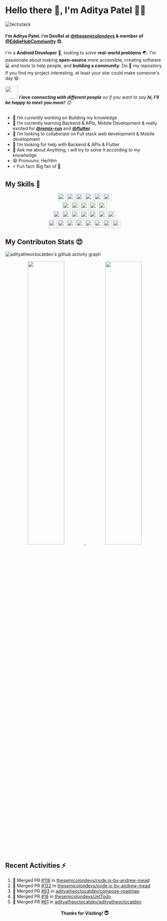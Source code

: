 <!-- Greetings -->
# Hello there 👋, I'm Aditya Patel 🧑‍💻

<!-- TechStack -->
![techstack](https://user-images.githubusercontent.com/52347812/137624699-ce6bb7ee-eb84-46f1-ac69-c4b78b22db90.png)

<!-- Introduction -->
#### I'm **Aditya Patel**. i'm DevRel at [@thesemicolondevs](https://github.com/thesemicolondevs) & member of [@EddieHubCommunity](https://github.com/EddieHubCommunity) 😍.

I'm a **Android Developer** :iphone:, looking to solve **real-world problems** :earth_asia:. I'm passionate about making **open-source** more accessible, creating software:computer: and tools to help people, and **building a community**. Do :star2: my repository if you find my project interesting, at least your star could make someone's day :smile:.
<br><br>
<img src="https://media.giphy.com/media/LnQjpWaON8nhr21vNW/giphy.gif" width="40"> <em><b>I love connecting with different people</b> so if you want to say <b>hi, I'll be happy to meet you more!</b> :blush:</em>
<br><br>

<!-- Contributions -->
- 🔭 I’m currently working on Building my knowledge.
- 🌱 I’m currently learning Backend & APIs, Mobile Development & really excited for **[@remix-run](https://github.com/remix-run/remix)** and **[@flutter](https://github.com/flutter/flutter)**.
- 👯 I’m looking to collaborate on Full stack web development & Mobile development
- 🤔 I’m looking for help with Backend & APIs & Flutter
- 💬 Ask me about Anything, i will try to solve it according to my knowlwdge.
- 😄 Pronouns: He/Him
- ⚡ Fun fact: Big fan of 🌈

## My Skills 🚀

<p align="center">
	<img src="https://img.shields.io/badge/Python-3776AB?style=for-the-badge&logo=python&logoColor=white" height="25">
	<img src="https://img.shields.io/badge/JavaScript-F7DF1E?style=for-the-badge&logo=javascript&logoColor=black" height="25">
	<img src="https://img.shields.io/badge/C-00599C?style=for-the-badge&logo=c&logoColor=white" height="25">
	<img src="https://img.shields.io/badge/C%2B%2B-00599C?style=for-the-badge&logo=c%2B%2B&logoColor=white" height="25">
	<img src="https://img.shields.io/badge/Java-ED8B00?style=for-the-badge&logo=java&logoColor=white" height="25">
	<img src="https://img.shields.io/badge/PHP-777BB4?style=for-the-badge&logo=php&logoColor=white" height="25">
	<br>
	<img src="https://img.shields.io/badge/firebase-ffca28?style=for-the-badge&logo=firebase&logoColor=black" height="25">
	<img src="https://img.shields.io/badge/SQLite-07405E?style=for-the-badge&logo=sqlite&logoColor=white" height="25">
	<img src="https://img.shields.io/badge/MongoDB-4EA94B?style=for-the-badge&logo=mongodb&logoColor=white" height="25">
	<img src="https://img.shields.io/badge/PostgreSQL-316192?style=for-the-badge&logo=postgresql&logoColor=white" height="25">
	<img src="https://img.shields.io/badge/MySQL-00000F?style=for-the-badge&logo=mysql&logoColor=white" height="25">
	<br>
	<img src="https://img.shields.io/badge/Postman-FF6C37?style=for-the-badge&logo=Postman&logoColor=white" height="25">
	<img src="https://img.shields.io/badge/Git-F05032?style=for-the-badge&logo=git&logoColor=white" height="25">
	<img src="https://img.shields.io/badge/conda-342B029.svg?&style=for-the-badge&logo=anaconda&logoColor=white" height="25">
	<img src="https://img.shields.io/badge/pycharm-143?style=for-the-badge&logo=pycharm&logoColor=black&color=black&labelColor=green" height="25">
	<img src="https://img.shields.io/badge/sublime_text-%23575757.svg?&style=for-the-badge&logo=sublime-text&logoColor=important" height="25">
	<img src="https://img.shields.io/badge/Visual_Studio_Code-0078D4?style=for-the-badge&logo=visual%20studio%20code&logoColor=white" height="25">
	<img src="https://img.shields.io/badge/Xampp-F37623?style=for-the-badge&logo=xampp&logoColor=white" height="25">
	<br>
	<img src="https://img.shields.io/badge/next.js-000000?style=for-the-badge&logo=nextdotjs&logoColor=white" height="25">
	<img src="https://img.shields.io/badge/Flask-000000?style=for-the-badge&logo=flask&logoColor=white" height="25">
	<img src="https://img.shields.io/badge/Laravel-FF2D20?style=for-the-badge&logo=laravel&logoColor=white" height="25">
	<img src="https://img.shields.io/badge/DJANGO-REST-ff1709?style=for-the-badge&logo=django&logoColor=white&color=ff1709&labelColor=gray" height="25">
	<img src="https://img.shields.io/badge/Django-092E20?style=for-the-badge&logo=django&logoColor=green" height="25">
	<img src="https://img.shields.io/badge/React-20232A?style=for-the-badge&logo=react&logoColor=61DAFB" height="25">
	<img src="https://img.shields.io/badge/Express.js-000000?style=for-the-badge&logo=Supabase&logoColor=white" height="25">
	<img src="https://img.shields.io/badge/Node.js-43853D?style=for-the-badge&logo=node-dot-js&logoColor=white" height="25">
</p>

## My Contributon Stats 😍

![adityatheoctocatdev's github activity graph](https://activity-graph.herokuapp.com/graph?username=adityatheoctocatdev&theme=radical&hide_border=true)

<p align="center">
  <a href="https://github-readme-stats.vercel.app/api?username=adityatheoctocatdev&show_icons=true&theme=radical&hide_border=true">
    <img width="48%" src="https://github-readme-stats.vercel.app/api?username=adityatheoctocatdev&show_icons=true&theme=radical&hide_border=true" />
  </a>
  <a href="https://github-readme-streak-stats.herokuapp.com/?user=adityatheoctocatdev&theme=radical&hide_border=true">
    <img width="48%" src="https://github-readme-streak-stats.herokuapp.com/?user=adityatheoctocatdev&theme=radical&hide_border=true" />
  </a>
</p>

## Recent Activities ⚡

<!--START_SECTION:activity-->

1. 🎉 Merged PR [#118](https://github.com/thesemicolondevs/node.js-by-andrew-mead/pull/118) in [thesemicolondevs/node.js-by-andrew-mead](https://github.com/thesemicolondevs/node.js-by-andrew-mead)
2. 🎉 Merged PR [#122](https://github.com/thesemicolondevs/node.js-by-andrew-mead/pull/122) in [thesemicolondevs/node.js-by-andrew-mead](https://github.com/thesemicolondevs/node.js-by-andrew-mead)
3. 🎉 Merged PR [#93](https://github.com/adityatheoctocatdev/compose-roadmap/pull/93) in [adityatheoctocatdev/compose-roadmap](https://github.com/adityatheoctocatdev/compose-roadmap)
4. 🎉 Merged PR [#18](https://github.com/thesemicolondevs/JetTodo/pull/18) in [thesemicolondevs/JetTodo](https://github.com/thesemicolondevs/JetTodo)
5. 🎉 Merged PR [#61](https://github.com/adityatheoctocatdev/adityatheoctocatdev/pull/61) in [adityatheoctocatdev/adityatheoctocatdev](https://github.com/adityatheoctocatdev/adityatheoctocatdev)
<!--END_SECTION:activity-->

<h4 align="center">Thanks for Visiting! 😇</h4>
